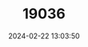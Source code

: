 ---
title: "19036"
category: "Pyxis planicauda"
draft: false
date: 2024-02-22 13:03:50
languages:
  English: ["Flat-backed Spider Tortoise", "Flat-shelled Spider Tortoise", "Madagascar Flat-shelled Tortoise", "Flat-tailed Tortoise"]
  Malagasy: ["Kapidolo"]
  French: ["Pyxide à dos plat", "Pyxide à queue platte"]
  Spanish; Castilian: ["Tortue de Cola Plana"]
---